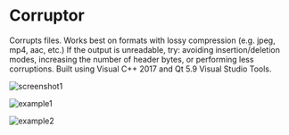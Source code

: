# Corruptor

Corrupts files. Works best on formats with lossy compression (e.g. jpeg, mp4, aac, etc.) If the output is unreadable, try: avoiding insertion/deletion modes, increasing the number of header bytes, or performing less corruptions. Built using Visual C++ 2017 and Qt 5.9 Visual Studio Tools.

![screenshot1](https://user-images.githubusercontent.com/12481078/29152230-282f1d08-7d3b-11e7-9852-0b65f68345b4.png)

![example1](https://user-images.githubusercontent.com/12481078/29152242-416ac0d8-7d3b-11e7-9ef2-e48727457ea6.jpg)

![example2](https://user-images.githubusercontent.com/12481078/29152297-88187250-7d3b-11e7-9a96-d4983030e0fd.jpg)
